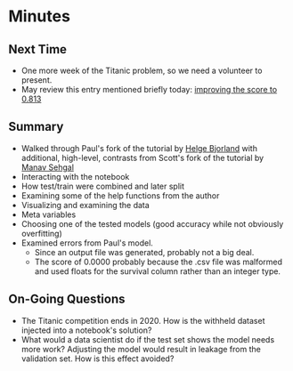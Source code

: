 # Minutes

## Next Time

- One more week of the Titanic problem, so we need a volunteer to present.
- May review this entry mentioned briefly today: [improving the
  score to 0.813](https://ahmedbesbes.com/how-to-score-08134-in-titanic-kaggle-challenge.html)

## Summary

- Walked through Paul's fork of the tutorial by [Helge
  Bjorland](https://www.kaggle.com/helgejo/an-interactive-data-science-tutorial)
  with additional, high-level, contrasts from Scott's fork of the tutorial by
  [Manav Sehgal](https://www.kaggle.com/startupsci/titanic-data-science-solutions)
- Interacting with the notebook
- How test/train were combined and later split
- Examining some of the help functions from the author
- Visualizing and examining the data
- Meta variables
- Choosing one of the tested models (good accuracy while not obviously
  overfitting)
- Examined errors from Paul's model.
    - Since an output file was generated, probably not a big deal.
    - The score of 0.0000 probably because the .csv file was malformed and used
      floats for the survival column rather than an integer type.

## On-Going Questions

- The Titanic competition ends in 2020.  How is the withheld dataset injected
  into a notebook's solution?
- What would a data scientist do if the test set shows the model needs more
  work?  Adjusting the model would result in leakage from the validation set.
  How is this effect avoided?
